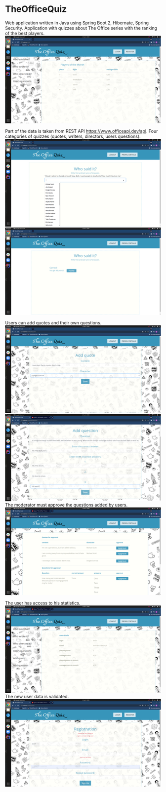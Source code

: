 # TheOfficeQuiz

Web application written in Java using Spring Boot 2, Hibernate, Spring Security.
Application with quizzes about The Office series with the ranking of the best players. 
![home page](https://github.com/MagdalenaWl/TheOfficeQuiz/blob/ee660b132b5beb9e7567d7575ecfe6876e2d8f33/src/main/resources/TheOfficeQuiz%202021-09-23%2020-04-56.png)

Part of the data is taken from REST API https://www.officeapi.dev/api.
Four categories of quizzes (quotes, writers, directors, users questions).
![quotes quiz](https://github.com/MagdalenaWl/TheOfficeQuiz/blob/master/src/main/resources/TheOfficeQuiz%202021-09-23%2020-05-19.png)
![result](https://github.com/MagdalenaWl/TheOfficeQuiz/blob/master/src/main/resources/TheOfficeQuiz%202021-09-23%2020-05-43.png)

Users can add quotes and their own questions.
![adding quote](https://github.com/MagdalenaWl/TheOfficeQuiz/blob/master/src/main/resources/TheOfficeQuiz%202021-09-23%2020-06-47.png)
![adding question](https://github.com/MagdalenaWl/TheOfficeQuiz/blob/master/src/main/resources/TheOfficeQuiz%202021-09-23%2020-08-17.png)
The moderator must approve the questions added by users.
![question for approval](https://github.com/MagdalenaWl/TheOfficeQuiz/blob/master/src/main/resources/TheOfficeQuiz%202021-09-23%2020-09-49.png)

The user has access to his statistics.
![user details](https://github.com/MagdalenaWl/TheOfficeQuiz/blob/master/src/main/resources/TheOfficeQuiz%202021-09-23%2020-08-29.png)
The new user data is validated.
![validation](https://github.com/MagdalenaWl/TheOfficeQuiz/blob/master/src/main/resources/TheOfficeQuiz%202021-09-23%2020-09-14.png)

